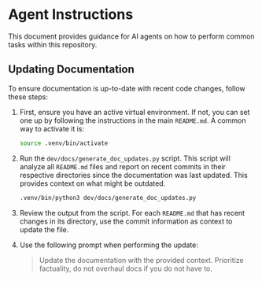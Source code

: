 # Agent Instructions

This document provides guidance for AI agents on how to perform common tasks within this repository.

## Updating Documentation

To ensure documentation is up-to-date with recent code changes, follow these steps:

1.  First, ensure you have an active virtual environment. If not, you can set one up by following the instructions in the main `README.md`. A common way to activate it is:
    ```bash
    source .venv/bin/activate
    ```

2.  Run the `dev/docs/generate_doc_updates.py` script. This script will analyze all `README.md` files and report on recent commits in their respective directories since the documentation was last updated. This provides context on what might be outdated.

    ```bash
    .venv/bin/python3 dev/docs/generate_doc_updates.py
    ```

3.  Review the output from the script. For each `README.md` that has recent changes in its directory, use the commit information as context to update the file.

4.  Use the following prompt when performing the update:

    > Update the documentation with the provided context. Prioritize factuality, do not overhaul docs if you do not have to.
